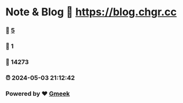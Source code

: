 # Note & Blog :link: https://blog.chgr.cc 
### :page_facing_up: [5](https://blog.chgr.cc/tag.html) 
### :speech_balloon: 1 
### :hibiscus: 14273 
### :alarm_clock: 2024-05-03 21:12:42 
### Powered by :heart: [Gmeek](https://github.com/Meekdai/Gmeek)
